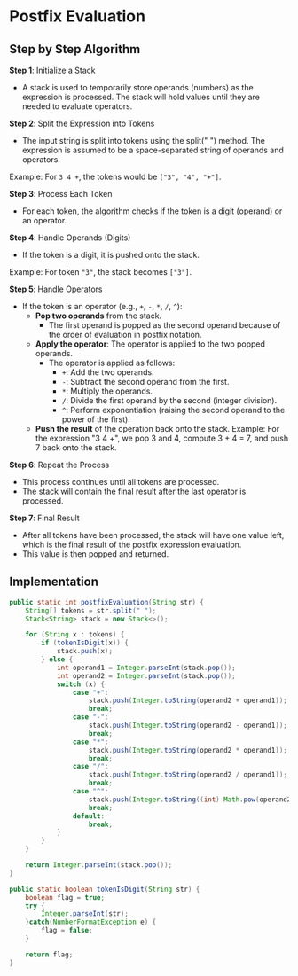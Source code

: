 # Postfix Evaluation

## Step by Step Algorithm

**Step 1**: Initialize a Stack

- A stack is used to temporarily store operands (numbers) as the expression is processed. The stack will hold values until they are needed to evaluate operators.

**Step 2**: Split the Expression into Tokens

- The input string is split into tokens using the split(" ") method. The expression is assumed to be a space-separated string of operands and operators.

Example: For `3 4 +`, the tokens would be `["3", "4", "+"]`.

**Step 3**: Process Each Token

- For each token, the algorithm checks if the token is a digit (operand) or an operator.

**Step 4**: Handle Operands (Digits)

- If the token is a digit, it is pushed onto the stack.

Example: For token `"3"`, the stack becomes `["3"]`.

**Step 5**: Handle Operators

- If the token is an operator (e.g., `+`, `-`, `*`, `/`, `^`):
  - **Pop two operands** from the stack.
    - The first operand is popped as the second operand because of the order of evaluation in postfix notation.
  - **Apply the operator**: The operator is applied to the two popped operands.
    - The operator is applied as follows:
      - `+`: Add the two operands.
      - `-`: Subtract the second operand from the first.
      - `*`: Multiply the operands.
      - `/`: Divide the first operand by the second (integer division).
      - `^`: Perform exponentiation (raising the second operand to the power of the first).
  - **Push the result** of the operation back onto the stack.
    Example:
    For the expression "3 4 +", we pop 3 and 4, compute 3 + 4 = 7, and push 7 back onto the stack.

**Step 6**: Repeat the Process

- This process continues until all tokens are processed.
- The stack will contain the final result after the last operator is processed.

**Step 7**: Final Result

- After all tokens have been processed, the stack will have one value left, which is the final result of the postfix expression evaluation.
- This value is then popped and returned.

## Implementation

```java
public static int postfixEvaluation(String str) {
    String[] tokens = str.split(" ");
    Stack<String> stack = new Stack<>();

    for (String x : tokens) {
        if (tokenIsDigit(x)) {
            stack.push(x);
        } else {
            int operand1 = Integer.parseInt(stack.pop());
            int operand2 = Integer.parseInt(stack.pop());
            switch (x) {
                case "+":
                    stack.push(Integer.toString(operand2 + operand1));
                    break;
                case "-":
                    stack.push(Integer.toString(operand2 - operand1));
                    break;
                case "*":
                    stack.push(Integer.toString(operand2 * operand1));
                    break;
                case "/":
                    stack.push(Integer.toString(operand2 / operand1));
                    break;
                case "^":
                    stack.push(Integer.toString((int) Math.pow(operand2, operand1)));
                    break;
                default:
                    break;
            }
        }
    }

    return Integer.parseInt(stack.pop());
}

public static boolean tokenIsDigit(String str) {
    boolean flag = true;
    try {
        Integer.parseInt(str);
    }catch(NumberFormatException e) {
        flag = false;
    }

    return flag;
}
```
